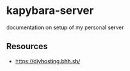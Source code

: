# kapybara-server
documentation on setup of my personal server

## Resources

- https://diyhosting.bhh.sh/
